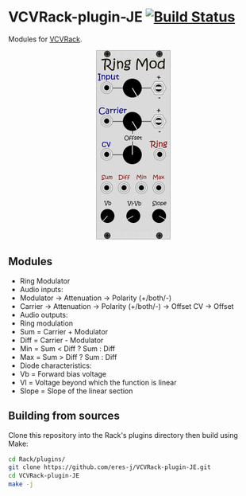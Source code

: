 # VCVRack-plugin-JE [![Build Status](https://travis-ci.org/eres-j/VCVRack-plugin-JE.svg?branch=master)](https://travis-ci.org/eres-j/VCVRack-plugin-JE)
Modules for [VCVRack](https://github.com/VCVRack/Rack).

<p align="center">
<img src="docs/screenshots/ring_modulator.png" alt="Ring modulator image">
</p>

## Modules

 - Ring Modulator
  - Audio inputs:
   - Modulator -> Attenuation -> Polarity (+/both/-)
   - Carrier -> Attenuation -> Polarity (+/both/-) -> Offset CV -> Offset
  - Audio outputs:
   - Ring modulation
   - Sum = Carrier + Modulator
   - Diff = Carrier - Modulator
   - Min = Sum < Diff ? Sum : Diff
   - Max = Sum > Diff ? Sum : Diff
  - Diode characteristics:
   - Vb = Forward bias voltage
   - Vl = Voltage beyond which the function is linear
   - Slope = Slope of the linear section

## Building from sources

Clone this repository into the Rack's plugins directory then build using Make:

``` bash
cd Rack/plugins/
git clone https://github.com/eres-j/VCVRack-plugin-JE.git
cd VCVRack-plugin-JE
make -j
```
